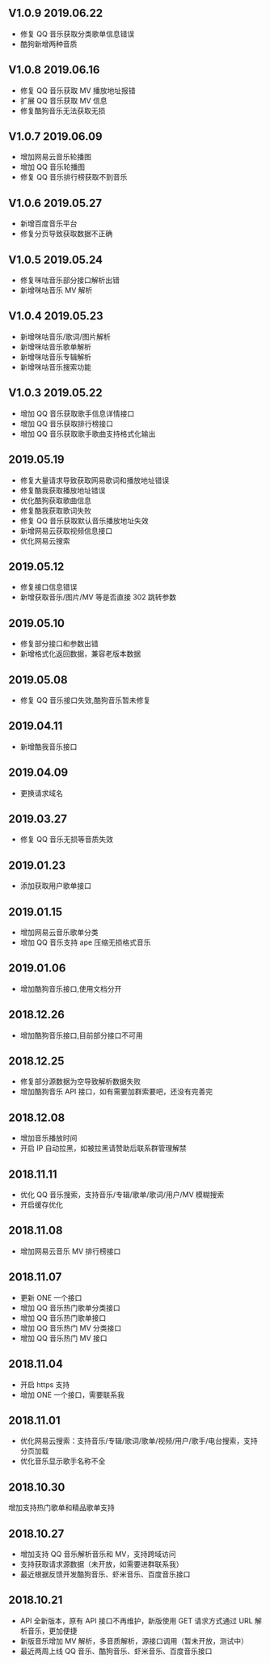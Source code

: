 ## V1.0.9 2019.06.22

-   修复 QQ 音乐获取分类歌单信息错误
-   酷狗新增两种音质

## V1.0.8 2019.06.16

-   修复 QQ 音乐获取 MV 播放地址报错
-   扩展 QQ 音乐获取 MV 信息
-   修复酷狗音乐无法获取无损

## V1.0.7 2019.06.09

-   增加网易云音乐轮播图
-   增加 QQ 音乐轮播图
-   修复 QQ 音乐排行榜获取不到音乐

## V1.0.6 2019.05.27

-   新增百度音乐平台
-   修复分页导致获取数据不正确

## V1.0.5 2019.05.24

-   修复咪咕音乐部分接口解析出错
-   新增咪咕音乐 MV 解析

## V1.0.4 2019.05.23

-   新增咪咕音乐/歌词/图片解析
-   新增咪咕音乐歌单解析
-   新增咪咕音乐专辑解析
-   新增咪咕音乐搜索功能

## V1.0.3 2019.05.22

-   增加 QQ 音乐获取歌手信息详情接口
-   增加 QQ 音乐获取排行榜接口
-   增加 QQ 音乐获取歌手歌曲支持格式化输出

## 2019.05.19

-   修复大量请求导致获取网易歌词和播放地址错误
-   修复酷我获取播放地址错误
-   优化酷狗获取歌曲信息
-   修复酷我获取歌词失败
-   修复 QQ 音乐获取默认音乐播放地址失效
-   新增网易云获取视频信息接口
-   优化网易云搜索

## 2019.05.12

-   修复接口信息错误
-   新增获取音乐/图片/MV 等是否直接 302 跳转参数

## 2019.05.10

-   修复部分接口和参数出错
-   新增格式化返回数据，兼容老版本数据

## 2019.05.08

-   修复 QQ 音乐接口失效,酷狗音乐暂未修复

## 2019.04.11

-   新增酷我音乐接口

## 2019.04.09

-   更换请求域名

## 2019.03.27

-   修复 QQ 音乐无损等音质失效

## 2019.01.23

-   添加获取用户歌单接口

## 2019.01.15

-   增加网易云音乐歌单分类
-   增加 QQ 音乐支持 ape 压缩无损格式音乐

## 2019.01.06

-   增加酷狗音乐接口,使用文档分开

## 2018.12.26

-   增加酷狗音乐接口,目前部分接口不可用

## 2018.12.25

-   修复部分源数据为空导致解析数据失败
-   增加酷狗音乐 API 接口，如有需要加群索要吧，还没有完善完

## 2018.12.08

-   增加音乐播放时间
-   开启 IP 自动拉黑，如被拉黑请赞助后联系群管理解禁

## 2018.11.11

-   优化 QQ 音乐搜索，支持音乐/专辑/歌单/歌词/用户/MV 模糊搜索
-   开启缓存优化

## 2018.11.08

-   增加网易云音乐 MV 排行榜接口

## 2018.11.07

-   更新 ONE 一个接口
-   增加 QQ 音乐热门歌单分类接口
-   增加 QQ 音乐热门歌单接口
-   增加 QQ 音乐热门 MV 分类接口
-   增加 QQ 音乐热门 MV 接口

## 2018.11.04

-   开启 https 支持
-   增加 ONE 一个接口，需要联系我

## 2018.11.01

-   优化网易云搜索：支持音乐/专辑/歌词/歌单/视频/用户/歌手/电台搜索，支持分页加载
-   优化音乐显示歌手名称不全

## 2018.10.30

增加支持热门歌单和精品歌单支持

## 2018.10.27

-   增加支持 QQ 音乐解析音乐和 MV，支持跨域访问
-   支持获取请求源数据（未开放，如需要进群联系我）
-   最近根据反馈开发酷狗音乐、虾米音乐、百度音乐接口

## 2018.10.21

-   API 全新版本，原有 API 接口不再维护，新版使用 GET 请求方式通过 URL 解析音乐，更加便捷
-   新版音乐增加 MV 解析，多音质解析，源接口调用（暂未开放，测试中）
-   最近两周上线 QQ 音乐、酷狗音乐、虾米音乐、百度音乐接口

